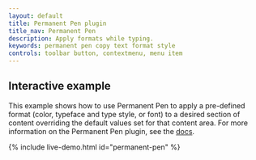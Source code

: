```yaml
---
layout: default
title: Permanent Pen plugin
title_nav: Permanent Pen
description: Apply formats while typing.
keywords: permanent pen copy text format style
controls: toolbar button, contextmenu, menu item
---
```


## Interactive example

This example shows how to use Permanent Pen to apply a pre-defined format (color, typeface and type style, or font) to a desired section of content overriding the default values set for that content area. For more information on the Permanent Pen plugin, see the [docs]({{site.baseurl}}/plugins/premium/permanentpen/).

{% include live-demo.html id="permanent-pen" %}

